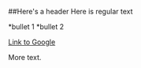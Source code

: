 ##Here's a header
Here is regular text

*bullet 1
*bullet 2

[Link to Google](http://www.google.com)

More text.

